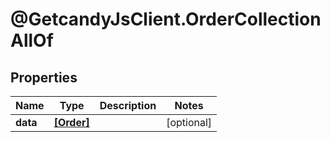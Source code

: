 # @GetcandyJsClient.OrderCollectionAllOf

## Properties

Name | Type | Description | Notes
------------ | ------------- | ------------- | -------------
**data** | [**[Order]**](Order.md) |  | [optional] 


